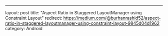 ---
layout: post
title:  "Aspect Ratio in Staggered LayoutManager using Constraint Layout"
redirect: https://medium.com/@burhanrashid52/aspect-ratio-in-staggered-layoutmanager-using-constraint-layout-9845d04d1962
category: Android
